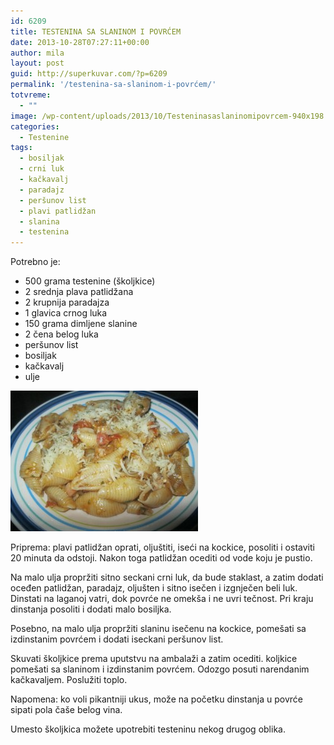 ```yaml
---
id: 6209
title: TESTENINA SA SLANINOM I POVRĆEM
date: 2013-10-28T07:27:11+00:00
author: mila
layout: post
guid: http://superkuvar.com/?p=6209
permalink: '/testenina-sa-slaninom-i-povrćem/'
totvreme:
  - ""
image: /wp-content/uploads/2013/10/Testeninasaslaninomipovrcem-940x198.jpg
categories:
  - Testenine
tags:
  - bosiljak
  - crni luk
  - kačkavalj
  - paradajz
  - peršunov list
  - plavi patlidžan
  - slanina
  - testenina
---
```

Potrebno je:

  * 500 grama testenine (školjkice)
  * 2 srednja plava patlidžana
  * 2 krupnija paradajza
  * 1 glavica crnog luka
  * 150 grama dimljene slanine
  * 2 čena belog luka
  * peršunov list
  * bosiljak
  * kačkavalj
  * ulje

[<img class="alignnone size-medium wp-image-6210" src="/wp-content/uploads/2013/10/Testeninasaslaninomipovrcem-300x225.jpg" alt="Testeninasaslaninomipovrcem" width="300" height="225" />](/wp-content/uploads/2013/10/Testeninasaslaninomipovrcem.jpg)

Priprema: plavi patlidžan oprati, oljuštiti, iseći na kockice, posoliti i ostaviti 20 minuta da odstoji. Nakon toga patlidžan ocediti od vode koju je pustio.

Na malo ulja propržiti sitno seckani crni luk, da bude staklast, a zatim dodati oceđen patlidžan, paradajz, oljušten i sitno isečen i izgnječen beli luk. Dinstati na laganoj vatri, dok povrće ne omekša i ne uvri tečnost. Pri kraju dinstanja posoliti i dodati malo bosiljka.

Posebno, na malo ulja propržiti slaninu isečenu na kockice, pomešati sa izdinstanim povrćem i dodati iseckani peršunov list.

Skuvati školjkice prema uputstvu na ambalaži a zatim ocediti.  koljkice pomešati sa slaninom i izdinstanim povrćem. Odozgo posuti narendanim kačkavaljem. Poslužiti toplo.

Napomena: ko voli pikantniji ukus, može na početku dinstanja u povrće sipati pola čaše belog vina.

Umesto školjkica možete upotrebiti testeninu nekog drugog oblika.